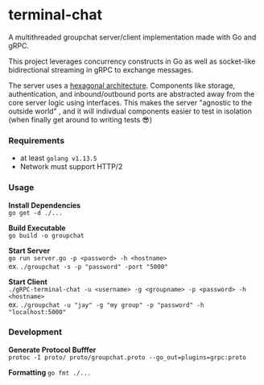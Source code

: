 # terminal-chat 
A multithreaded groupchat server/client implementation made with Go and gRPC.

This project leverages concurrency constructs in Go as well as socket-like bidirectional streaming in gRPC to exchange messages.

The server uses a [hexagonal architecture](https://medium.com/sciforce/another-story-about-microservices-hexagonal-architecture-23db93fa52a2). Components like storage, authentication, and inbound/outbound ports are abstracted away from the core server logic using interfaces. This makes the server "agnostic to the outside world" \, and it will indivdual components easier to test in isolation (when finally get around to writing tests :sunglasses:)

### Requirements  
- at least `golang v1.13.5`
- Network must support HTTP/2

### Usage
<b> Install Dependencies </b>  
`go get -d ./...`

<b> Build Executable </b>  
`go build -o groupchat`

<b> Start Server </b>  
`go run server.go -p <password> -h <hostname>`  
ex. `./groupchat -s -p "password" -port "5000"`

<b> Start Client </b>   
`./gRPC-terminal-chat -u <username> -g <groupname> -p <password> -h <hostname>`  
ex. `./groupchat -u "jay" -g "my group" -p "password" -h "localhost:5000"`

### Development  

<b> Generate Protocol Bufffer </b>  
`protoc -I proto/ proto/groupchat.proto --go_out=plugins=grpc:proto`

<b> Formatting </b>
`go fmt ./...`


